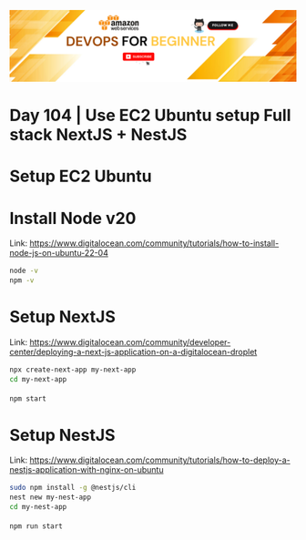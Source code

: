 ![Alt texts](../Images/p1.png)
# Day 104 | Use EC2 Ubuntu setup Full stack NextJS + NestJS
# Setup EC2 Ubuntu

# Install Node v20
Link: https://www.digitalocean.com/community/tutorials/how-to-install-node-js-on-ubuntu-22-04 
```sh
node -v
npm -v
```
# Setup NextJS
Link: https://www.digitalocean.com/community/developer-center/deploying-a-next-js-application-on-a-digitalocean-droplet
```sh
npx create-next-app my-next-app
cd my-next-app

npm start


```
# Setup NestJS
Link: https://www.digitalocean.com/community/tutorials/how-to-deploy-a-nestjs-application-with-nginx-on-ubuntu 
```sh
sudo npm install -g @nestjs/cli
nest new my-nest-app
cd my-nest-app

npm run start
```